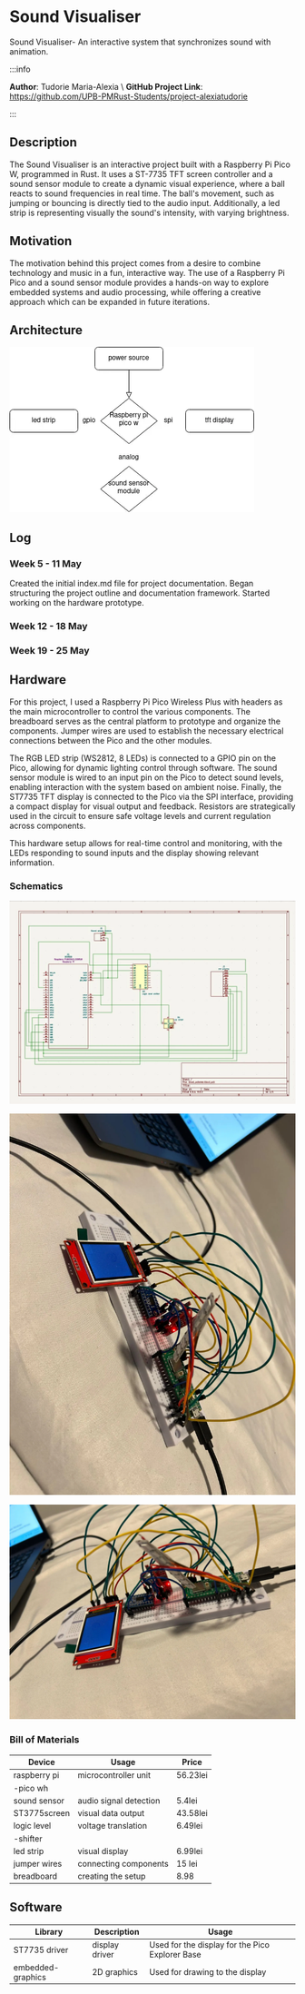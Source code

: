 
# Sound Visualiser
 Sound Visualiser- An interactive system that synchronizes sound with animation.

:::info 

**Author**: Tudorie Maria-Alexia \ 
**GitHub Project Link**: https://github.com/UPB-PMRust-Students/project-alexiatudorie

:::

## Description

The Sound Visualiser is an interactive project built with a Raspberry Pi Pico W, programmed in Rust. It uses a ST-7735 TFT screen controller and a sound sensor module to create a dynamic visual experience, where a ball reacts to sound frequencies in real time. The ball's movement, such as jumping or bouncing is directly tied to the audio input. Additionally, a led strip is representing visually the sound's intensity, with varying brightness.

## Motivation

The motivation behind this project comes from a desire to combine technology and music in a fun, interactive way. The use of a Raspberry Pi Pico and a sound sensor module provides a hands-on way to explore embedded systems and audio processing, while offering a creative approach which can be expanded in future iterations.

## Architecture 

![My Diagram](ARCHITECTURE.webp)

## Log



### Week 5 - 11 May
Created the initial index.md file for project documentation.
Began structuring the project outline and documentation framework.
Started working on the hardware prototype.

### Week 12 - 18 May

### Week 19 - 25 May

## Hardware
 For this project, I used a Raspberry Pi Pico Wireless Plus with headers as the main microcontroller to control the various components. The breadboard serves as the central platform to prototype and organize the components. Jumper wires are used to establish the necessary electrical connections between the Pico and the other modules.

The RGB LED strip (WS2812, 8 LEDs) is connected to a GPIO pin on the Pico, allowing for dynamic lighting control through software. The sound sensor module is wired to an input pin on the Pico to detect sound levels, enabling interaction with the system based on ambient noise. Finally, the ST7735 TFT display is connected to the Pico via the SPI interface, providing a compact display for visual output and feedback. Resistors are strategically used in the circuit to ensure safe voltage levels and current regulation across components.

This hardware setup allows for real-time control and monitoring, with the LEDs responding to sound inputs and the display showing relevant information.

### Schematics

![My schematic](KICAD.webp)

![Hardware](POZA.webp)

![Hardware2](POZAA.webp)

### Bill of Materials



| Device     | Usage                 | Price  |
|------------|-----------------------|------- |
|raspberry pi|microcontroller unit   |56.23lei|
| -pico wh   |                       |        |
|sound sensor|audio signal detection |5.4lei  |
|ST3775screen|visual data output     |43.58lei|
|logic level |voltage translation    |6.49lei |
|-shifter    |                       |        |
|led strip   | visual display        |6.99lei |
|jumper wires|connecting components  |15 lei  |
|breadboard  | creating the setup    |8.98    |





## Software

| Library           | Description  | Usage                                           |
|-------------------|------------- |-------------------------------------------------|
| ST7735 driver     |display driver| Used for the display for the Pico Explorer Base |
| embedded-graphics |2D graphics   | Used for drawing to the display                 |




<!--
## Links


..
-->

